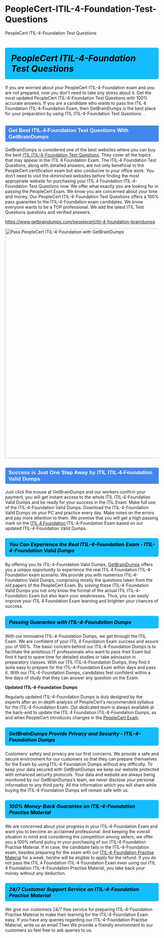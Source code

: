 # PeopleCert-ITIL-4-Foundation-Test-Questions
PeopleCert ITIL-4-Foundation Test Questions
<h1><strong><span style="display: block; color: #000000; background: #14BDFF; border: 0.5px solid #AED6F1; border-left: 3px solid #3498DB; padding: .6em; border-radius: 6px;">                     <em>PeopleCert ITIL-4-Foundation <span class="exam_variation">Test Questions</span> </em>                </span></strong>            </h1>                        <p>If you are worried about your PeopleCert ITIL-4-Foundation exam and you are not prepared, now you don't need to take any stress about it.             Get the most updated PeopleCert ITIL-4-Foundation <span class="exam_variation">Test Questions</span> with 100% accurate answers. If you are a candidate who wants to pass the             ITIL 4 Foundation ITIL-4-Foundation Exam, then GetBrainDumps is the best place for your preparation by using ITIL ITIL-4-Foundation <span class="exam_variation">Test Questions</span>. .</p>                        <h2 style="background: #4287ec; border: 1px solid #cccccc; padding: 5px 10px;">                <span style="color: #ffffff;">                    <span style="font-size: 11pt;">                        <span style="line-height: normal;">                            <span style="font-family: Calibri,sans-serif;">                                <strong>                                    <span style="font-size: 13.0pt;">Get Best ITIL-4-Foundation <span class="exam_variation">Test Questions</span> With GetBrainDumps</span>                                </strong>                            </span>                        </span>                    </span>                </span>            </h2>                        <p>GetBrainDumps is considered one of the best websites where you can buy the best <a href="https://www.getbraindumps.com/peoplecert/itil-braindumps.html">ITIL ITIL-4-Foundation <span class="exam_variation">Test Questions</span></a>.             They cover all the topics that may appear in the ITIL 4 Foundation Exam. The ITIL-4-Foundation <span class="exam_variation">Test Questions</span>,             along with detailed answers, are not only beneficial to the PeopleCert certification exam but also conducive to your office work.             You don’t need to visit the diminished websites before finding the most appropriate website for purchasing your             ITIL 4 Foundation ITIL-4-Foundation <span class="exam_variation">Test Questions</span> now. We offer what exactly you are looking for in passing the PeopleCert Exam.             We know you are concerned about your time and money. Our PeopleCert ITIL-4-Foundation <span class="exam_variation">Test Questions</span> offers a 100% pass guarantee to the             ITIL-4-Foundation exam candidates. We know everyone wants to be a TOP professional. We add the latest ITIL <span class="exam_variation">Test Questions</span> questions and verified answers.</p>                        <p><a href="https://www.getbraindumps.com/peoplecert/itil-4-foundation-braindumps">https://www.getbraindumps.com/peoplecert/itil-4-foundation-braindumps</a></p>                        <p><a href="https://www.getbraindumps.com/"><img src="https://www.getbraindumps.com/images/get-updated-exam-questions-with-discount-getbraindumps.jpg" class="postImage" alt="Pass PeopleCert ITIL-4-Foundation with GetBrainDumps" width="750"></a></p>                            <h2 style="background: #4287ec; border: 1px solid #cccccc; padding: 5px 10px;">                <span style="color: #ffffff;">                    <span style="font-size: 11pt;">                        <span style="line-height: normal;">                            <span style="font-family: Calibri,sans-serif;">                                <strong>                                    <span style="font-size: 13.0pt;">Success is Just One Step Away by ITIL ITIL-4-Foundation <span class="exam_variation2">Valid Dumps</span></span>                                </strong>                            </span>                        </span>                    </span>                </span>            </h2>                        <p>Just click the mouse at GetBrainDumps and our workers confirm your payment, you will get instant access to the whole ITIL ITIL-4-Foundation <span class="exam_variation2">Valid Dumps</span>             and be ready for your success in the ITIL Exam. Make full use of the ITIL-4-Foundation <span class="exam_variation2">Valid Dumps</span>. Download the ITIL-4-Foundation <span class="exam_variation2">Valid Dumps</span> on your             PC and practice every day. Make notes on the errors and pay more attention to them. We promise that you will get a high passing mark on the             <a href="https://www.getbraindumps.com/peoplecert/itil-4-foundation-braindumps">ITIL 4 Foundation</a> ITIL-4-Foundation Exam based on our updated ITIL-4-Foundation <span class="exam_variation2">Valid Dumps</span>.</p>                        <h3>                <strong>                    <span style="display: block; color: #000000; background: #14BDFF; border: 0.5px solid #AED6F1; border-left: 3px solid #3498DB; padding: .6em; border-radius: 6px;">                        <em>You Can Experience the Real ITIL-4-Foundation Exam - ITIL-4-Foundation <span class="exam_variation2">Valid Dumps</span></em>                    </span>                </strong>            </h3>                        <p>By offering you its ITIL-4-Foundation <span class="exam_variation2">Valid Dumps</span>, <a href="https://www.getbraindumps.com/">GetBrainDumps</a> offers you a unique opportunity to experience the real             ITIL 4 Foundation ITIL-4-Foundation exam scenario. We provide you with numerous ITIL-4-Foundation <span class="exam_variation2">Valid Dumps</span>, comprising mostly             the questions taken from the old papers of the PeopleCert Exam. By solving these ITIL-4-Foundation <span class="exam_variation2">Valid Dumps</span> you not only know the format of the actual             ITIL ITIL-4-Foundation Exam but also learn your weaknesses. Thus, you can easily improve your             ITIL 4 Foundation Exam learning and brighten your chances of success.</p>                        <h3>                <strong>                    <span style="display: block; color: #000000; background: #14BDFF; border: 0.5px solid #AED6F1; border-left: 3px solid #3498DB; padding: .6em; border-radius: 6px;">                        <em>Passing Guarantee with ITIL-4-Foundation <span class="exam_variation3">Dumps</span></em>                    </span>                </strong>            </h3>                        <p>With our innovative ITIL-4-Foundation <span class="exam_variation3">Dumps</span>, we get through the ITIL Exam. We are confident of your ITIL 4 Foundation Exam             success and assure you of 100%. The basic concern behind our ITIL-4-Foundation <span class="exam_variation3">Dumps</span> is to facilitate the ambitious IT professionals who want to pass their             Exam but find it hard to spare time for detailed studies or take admission in preparatory classes. With our ITIL ITIL-4-Foundation <span class="exam_variation3">Dumps</span>, they             find it quite easy to prepare for the ITIL-4-Foundation Exam within days and pass it. With our ITIL-4-Foundation <span class="exam_variation3">Dumps</span>, candidates feel confident within a few days of             study that they can answer any question on the Exam.</p>                        <p><strong>Updated ITIL-4-Foundation <span class="exam_variation3">Dumps</span></strong></p>                        <p>Regularly updated ITIL-4-Foundation <span class="exam_variation3">Dumps</span> is duly designed by the experts after an in-depth analysis of PeopleCert's recommended syllabus for the ITIL-4-Foundation Exam.             Our dedicated team is always available at the back-end to update the ITIL 4 Foundation ITIL-4-Foundation <span class="exam_variation3">Dumps</span>,             as and when PeopleCert introduces changes in the <a href="https://www.getbraindumps.com/peoplecert-braindumps.html">PeopleCert Exam</a>.</p>                        <h3>                <strong>                    <span style="display: block; color: #000000; background: #14BDFF; border: 0.5px solid #AED6F1; border-left: 3px solid #3498DB; padding: .6em; border-radius: 6px;">                        <em>GetBrainDumps Provide Privacy and Security - ITIL-4-Foundation <span class="exam_variation3">Dumps</span></em>                    </span>                </strong>            </h3>                        <p>Customers’ safety and privacy are our first concerns. We provide a safe and secure environment for our customers so that they can prepare themselves for the Exam by using             ITIL-4-Foundation <span class="exam_variation3">Dumps</span> without any difficulty. To keep your data secured with GetBrainDumps we keep our website protected with enhanced security protocols. Your data and website             are always being monitored by our GetBrainDumps’s team, we never disclose your personal information to any third party. All the information which you will share while buying             the ITIL-4-Foundation <span class="exam_variation3">Dumps</span> will remain safe with us.</p>                        <h3>                <strong>                    <span style="display: block; color: #000000; background: #14BDFF; border: 0.5px solid #AED6F1; border-left: 3px solid #3498DB; padding: .6em; border-radius: 6px;">                        <em>100% Money-Back Guarantee on ITIL-4-Foundation <span class="exam_variation4">Practise Material</span></em>                    </span>                </strong>            </h3>                        <p>We are concerned about your progress in your ITIL-4-Foundation Exam and want you to become an acclaimed professional. And keeping the overall situation in mind and             considering the competition among sellers, we offer you a 100% refund policy in your purchasing of our ITIL-4-Foundation <span class="exam_variation4">Practise Material</span>. If in case, the candidate fails in the             ITIL-4-Foundation exam, besides preparing for the exam with our <a href="https://www.getbraindumps.com/peoplecert/itil-4-foundation-braindumps">ITIL-4-Foundation <span class="exam_variation4">Practise Material</span></a> for a week, he/she will be eligible to apply for the refund. If you do not pass the             ITIL 4 Foundation ITIL-4-Foundation Exam even using our ITIL 4 Foundation ITIL-4-Foundation <span class="exam_variation4">Practise Material</span>, you             take back your money without any deduction.</p>                        <h3>                <strong>                    <span style="display: block; color: #000000; background: #14BDFF; border: 0.5px solid #AED6F1; border-left: 3px solid #3498DB; padding: .6em; border-radius: 6px;">                        <em>24/7 Customer Support Service on ITIL-4-Foundation <span class="exam_variation4">Practise Material</span></em>                    </span>                </strong>            </h3>                        <p>We give our customers 24/7 free service for preparing ITIL-4-Foundation <span class="exam_variation4">Practise Material</span> to make their learning for the ITIL-4-Foundation Exam easy. If you have any queries regarding our             ITIL-4-Foundation <span class="exam_variation4">Practise Material</span>, write us an email Then We provide a friendly environment to our customers so feel free to ask queries to us.</p>                    
